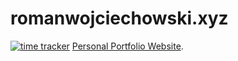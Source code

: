 # romanwojciechowski.xyz
[![time tracker](https://wakatime.com/badge/github/romanwojciechowski/romanwojciechowski.github.io.svg)](https://wakatime.com/badge/github/romanwojciechowski/romanwojciechowski.github.io)
[Personal Portfolio Website](https://romanwojciechowski.xyz).
